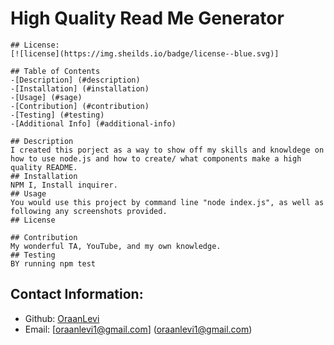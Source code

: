 # High Quality Read Me Generator 
    ## License:
    [![license](https://img.sheilds.io/badge/license--blue.svg)]

    ## Table of Contents
    -[Description] (#description)
    -[Installation] (#installation)
    -[Usage] (#sage)
    -[Contribution] (#contribution)
    -[Testing] (#testing)
    -[Additional Info] (#additional-info)

    ## Description
    I created this porject as a way to show off my skills and knowldege on how to use node.js and how to create/ what components make a high quality README.
    ## Installation
    NPM I, Install inquirer.
    ## Usage
    You would use this project by command line "node index.js", as well as following any screenshots provided.
    ## License
    
    ## Contribution
    My wonderful TA, YouTube, and my own knowledge.
    ## Testing
    BY running npm test

## Contact Information:
- Github: [OraanLevi](https://github.com/OraanLevi)
- Email: [oraanlevi1@gmail.com] (oraanlevi1@gmail.com)